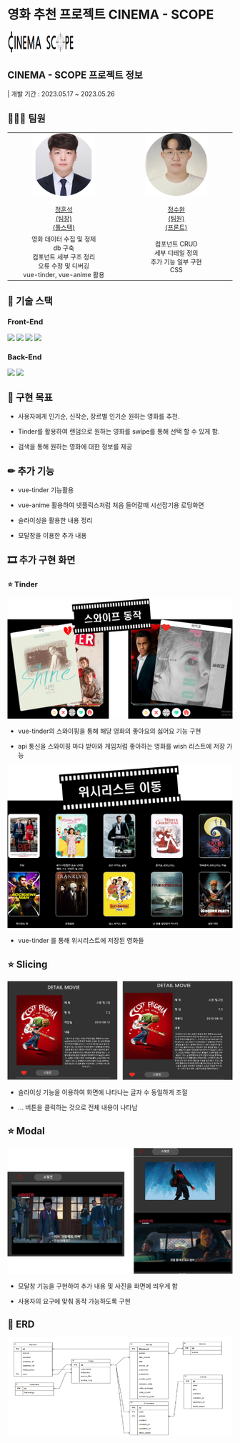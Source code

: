 # 영화 추천 프로젝트 CINEMA - SCOPE

<img src="/image/cinemascope.png" width="150px" height="50px">

## CINEMA - SCOPE 프로젝트 정보

| 개발 기간 : 2023.05.17 ~ 2023.05.26

## 👩🏻‍💻 팀원
<table align="center">
  <tr width="300px">
    <td height="140px" align="center"> <a href="https://github.com/AndreaStudy">
      <img src="/image/hs.png" width="140px" /> <br><br> 정훈석 <br>(팀장) <br>(풀스택)</a> <br></td>
      <td height="140px" align="center"> <a href="https://github.com/SWan9710">
      <img src="image/sw.png" width="140px" /> <br><br> 정수완 <br>(팀원) <br>(프론트)</a> <br></td>
  </tr>
  <tr width="300px">
    <td align="center" width="250px">
      영화 데이터 수집 및 정제<br>
      db 구축<br>
      컴포넌트 세부 구조 정리<br>
      오류 수정 및 디버깅<br>
      vue-tinder, vue-anime 활용<br>
    </td>
    <td align="center" width="250px">
      컴포넌트 CRUD<br>
      세부 디테일 정의 <br>
      추가 기능 일부 구현 <br>
      CSS <br>
    </td>
  </tr>
</table>

## 🔧 기술 스택

### Front-End
<div>
  <img src="https://img.shields.io/badge/vue.js-4FC08D?style=for-the-badge&logo=vue.js&logoColor=white">
  <img src="https://img.shields.io/badge/html5-E34F26?style=for-the-badge&logo=html5&logoColor=white"> 
  <img src="https://img.shields.io/badge/javascript-F7DF1E?style=for-the-badge&logo=javascript&logoColor=black">
  <img src="https://img.shields.io/badge/css-1572B6?style=for-the-badge&logo=css3&logoColor=white"> 
</div>

### Back-End
<div>
  <img src="https://img.shields.io/badge/python-3776AB?style=for-the-badge&logo=python&logoColor=white">
  <img src="https://img.shields.io/badge/django-092E20?style=for-the-badge&logo=django&logoColor=white"> 
</div>

## 🎯 구현 목표

- 사용자에게  인기순, 신작순, 장르별 인기순 원하는 영화를 추천.

- Tinder를 활용하여 랜덤으로 원하는 영화를 swipe를 통해 선택 할 수 있게 함.

- 검색을 통해 원하는 영화에 대한 정보를 제공

## ✏ 추가 기능

- vue-tinder 기능활용

- vue-anime 활용하여 넷플릭스처럼 처음 들어갈때 시선잡기용 로딩화면

- 슬라이싱을 활용한 내용 정리

- 모달창을 이용한 추가 내용 



## 🎞 추가 구현 화면

### ⭐ Tinder

![system](/image/tinder.png)

- vue-tinder의 스와이핑을 통해 해당 영화의 좋아요의 싫어요 기능 구현

- api 통신을 스와이핑 마다 받아와 게임처럼 좋아하는 영화를 wish 리스트에 저장 가능

![system](/image/wish.png)

- vue-tinder 를 통해 위시리스트에 저장된 영화들

## ⭐ Slicing

![system](/image/slice.png)

- 슬라이싱 기능을 이용하여 화면에 나타나는 글자 수 동일하게 조절

- ... 버튼을 클릭하는 것으로 전체 내용이 나타남

## ⭐ Modal

![system](/image/modal.png)

- 모달창 기능을 구현하여 추가 내용 및 사진을 화면에 띄우게 함

- 사용자의 요구에 맞춰 동작 가능하도록 구현


## 📃 ERD

![system](/image/erd.png)

